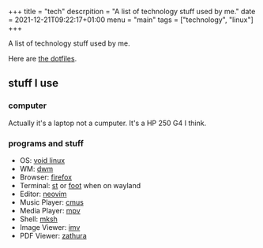 +++
title = "tech"
descrpition = "A list of technology stuff used by me."
date = 2021-12-21T09:22:17+01:00
menu = "main"
tags = ["technology", "linux"]
+++

A list of technology stuff used by me.

Here are [the dotfiles](https://github.com/notchtc/dotfiles).

## stuff I use
### computer
Actually it's a laptop not a cumputer.
It's a HP 250 G4 I think.

### programs and stuff
- OS: [void linux](https://voidlinux.org)
- WM: [dwm](https://github.com/notchtc/dwm)
- Browser: [firefox](https://www.mozilla.org/en-US/firefox/new/)
- Terminal: [st](https://github.com/notchtc/st) or [foot](https://codeberg.org/dnkl/foot) when on wayland
- Editor: [neovim](https://neovim.io)
- Music Player: [cmus](https://cmus.github.io/)
- Media Player: [mpv](https://mpv.io/)
- Shell: [mksh](http://www.mirbsd.org/mksh.htm)
- Image Viewer: [imv](https://sr.ht/~exec64/imv/)
- PDF Viewer: [zathura](https://pwmt.org/projects/zathura/)
